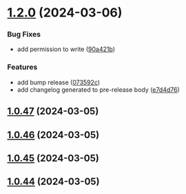 # [1.2.0](https://github.com/abdulghani/test-release/compare/v1.0.47...v1.2.0) (2024-03-06)


### Bug Fixes

* add permission to write ([90a421b](https://github.com/abdulghani/test-release/commit/90a421b7ba7dc39fbcf1caca481d81774d920500))


### Features

* add bump release ([073592c](https://github.com/abdulghani/test-release/commit/073592c639222c32160d19c6f468aa5cbd0dc607))
* add changelog generated to pre-release body ([e7d4d76](https://github.com/abdulghani/test-release/commit/e7d4d762821c38d2e6b82a06022a1a747b631f53))



## [1.0.47](https://github.com/abdulghani/test-release/compare/v1.0.46...v1.0.47) (2024-03-05)



## [1.0.46](https://github.com/abdulghani/test-release/compare/v1.0.45...v1.0.46) (2024-03-05)



## [1.0.45](https://github.com/abdulghani/test-release/compare/v1.0.44...v1.0.45) (2024-03-05)



## [1.0.44](https://github.com/abdulghani/test-release/compare/v1.0.43...v1.0.44) (2024-03-05)



